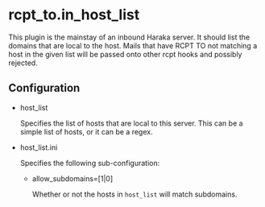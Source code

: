 rcpt_to.in_host_list
====================

This plugin is the mainstay of an inbound Haraka server. It should list the
domains that are local to the host. Mails that have RCPT TO not matching
a host in the given list will be passed onto other rcpt hooks and possibly
rejected.

Configuration
-------------

* host_list
  
  Specifies the list of hosts that are local to this server.  This can be
  a simple list of hosts, or it can be a regex.

* host_list.ini

  Specifies the following sub-configuration:
  
  * allow_subdomains=[1|0]
  
    Whether or not the hosts in `host_list` will match subdomains.
    
